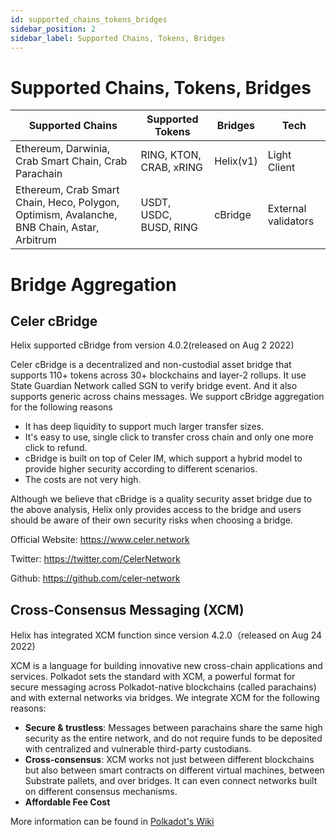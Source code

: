```yaml
---
id: supported_chains_tokens_bridges
sidebar_position: 2
sidebar_label: Supported Chains, Tokens, Bridges
---
```


# Supported Chains, Tokens, Bridges


|  Supported Chains             | Supported Tokens | Bridges| Tech    |
| ----------------------------- | -------------- | ---------------- | ------------------ |
| Ethereum, Darwinia, Crab Smart Chain, Crab Parachain | RING, KTON, CRAB, xRING | Helix(v1) | Light Client       |
| Ethereum, Crab Smart Chain, Heco, Polygon, Optimism, Avalanche, BNB Chain, Astar, Arbitrum   |  USDT, USDC, BUSD, RING  | cBridge  |External validators|


# Bridge Aggregation
## Celer cBridge
 Helix supported cBridge from version 4.0.2(released on Aug 2 2022)

 Celer cBridge is a decentralized and non-custodial asset bridge that supports 110+ tokens across 30+ blockchains and layer-2 rollups. It use State Guardian Network called SGN to verify bridge event. And it also supports generic across chains messages.
 We support cBridge aggregation for the following reasons
 * It has deep liquidity to support much larger transfer sizes.
 * It's easy to use, single click to transfer cross chain and only one more click to refund.
 * cBridge is built on top of Celer IM, which support a hybrid model to provide higher security according to different scenarios.
 * The costs are not very high.

Although we believe that cBridge is a quality security asset bridge due to the above analysis, Helix only provides access to the bridge and users should be aware of their own security risks when choosing a bridge.

Official Website: https://www.celer.network

Twitter: https://twitter.com/CelerNetwork

Github: https://github.com/celer-network

## Cross-Consensus Messaging (XCM)
Helix has integrated XCM function since version 4.2.0（released on Aug 24 2022)    

XCM is a language for building innovative new cross-chain applications and services. Polkadot sets the standard with XCM, a powerful format for secure messaging across Polkadot-native blockchains (called parachains) and with external networks via bridges.
We integrate XCM for the following reasons: 

* **Secure & trustless**: Messages between parachains share the same high security as the entire network, and do not require funds to be deposited with centralized and vulnerable third-party custodians.
* **Cross-consensus**: XCM works not just between different blockchains but also between smart contracts on different virtual machines, between Substrate pallets, and over bridges. It can even connect networks built on different consensus mechanisms.
* **Affordable Fee Cost**   

More information can be found in [Polkadot's Wiki](https://wiki.polkadot.network/docs/learn-xcm)